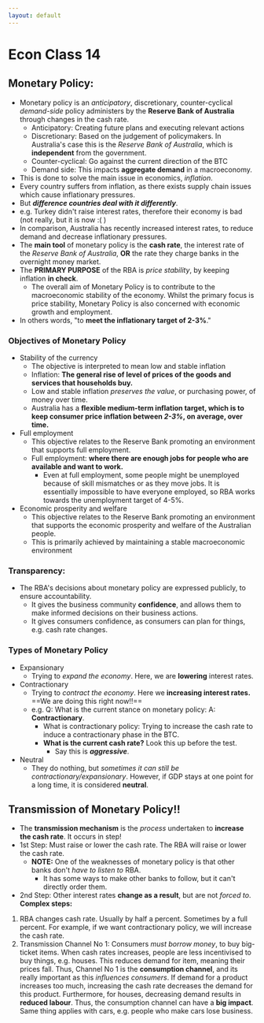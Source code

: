 ```yaml
---
layout: default
---
```


# Econ Class 14

## Monetary Policy:
- Monetary policy is an *anticipatory*, discretionary, counter-cyclical *demand-side* policy administers by the **Reserve Bank of Australia** through changes in the cash rate.
	- Anticipatory: Creating future plans and executing relevant actions
	- Discretionary: Based on the judgement of policymakers. In Australia's case this is the *Reserve Bank of Australia*, which is **independent** from the government.
	- Counter-cyclical: Go against the current direction of the BTC
	- Demand side: This impacts **aggregate demand** in a macroeconomy.
- This is done to solve the main issue in economics, *inflation*.
- Every country suffers from inflation, as there exists supply chain issues which cause inflationary pressures.
- But ***difference countries deal with it differently***. 
- e.g. Turkey didn't raise interest rates, therefore their economy is bad (not really, but it is now :( )
- In comparison, Australia has recently increased interest rates, to reduce demand and decrease inflationary pressures.
- The **main tool** of monetary policy is the **cash rate**, the interest rate of the *Reserve Bank of Australia*, **OR** the rate they charge banks in the overnight money market.
- The **PRIMARY PURPOSE** of the RBA is *price stability*, by keeping inflation **in check**.
	- The overall aim of Monetary Policy is to contribute to the macroeconomic stability of the economy. Whilst the primary focus is price stability, Monetary Policy is also concerned with economic growth and employment.
- In others words, "to **meet the inflationary target of 2-3%**."

### Objectives of Monetary Policy
- Stability of the currency
	- The objective is interpreted to mean low and stable inflation
	- Inflation: **The general rise of level of prices of the goods and services that households buy.**
	- Low and stable inflation *preserves the value*, or purchasing power, of money over time.
	- Australia has a **flexible medium-term inflation target, which is to keep consumer price inflation between *2-3%*, on average, over time.**
- Full employment
	- This objective relates to the Reserve Bank promoting an environment that supports full employment.
	- Full employment: **where there are enough jobs for people who are available and want to work.**
		- Even at full employment, some people might be unemployed because of skill mismatches or as they move jobs. It is essentially impossible to have everyone employed, so RBA works towards the unemployment target of 4-5%.
- Economic prosperity and welfare
	- This objective relates to the Reserve Bank promoting an environment that supports the economic prosperity and welfare of the Australian people.
	- This is primarily achieved by maintaining a stable macroeconomic environment

### Transparency:
- The RBA's decisions about monetary policy are expressed publicly, to ensure accountability. 
	- It gives the business community **confidence**, and allows them to make informed decisions on their business actions.
	- It gives consumers confidence, as consumers can plan for things, e.g. cash rate changes.

### Types of Monetary Policy
- Expansionary
	- Trying to *expand the economy*. Here, we are **lowering** interest rates.
- Contractionary
	- Trying to *contract the economy*. Here we **increasing interest rates.** ==We are doing this right now!!==
	- e.g. Q: What is the current stance on monetary policy: A: **Contractionary**.
		- What is contractionary policy: Trying to increase the cash rate to induce a contractionary phase in the BTC.
		- **What is the current cash rate?** Look this up before the test.
			- Say this is ***aggressive***.
- Neutral
	- They do nothing, but *sometimes it can still be contractionary/expansionary*. However, if GDP stays at one point for a long time, it is considered **neutral**.

## Transmission of Monetary Policy!!
- The **transmission mechanism** is the *process* undertaken to **increase the cash rate**. It occurs in step!
- 1st Step: Must raise or lower the cash rate. The RBA will raise or lower the cash rate. 
	- **NOTE:** One of the weaknesses of monetary policy is that other banks don't *have to listen to* RBA.
		- It has some ways to make other banks to follow, but it can't directly order them.
- 2nd Step: Other interest rates **change as a result**, but are not *forced to*.
**Complex steps:**
1. RBA changes cash rate. Usually by half a percent. Sometimes by a full percent. For example, if we want contractionary policy, we will increase the cash rate.
2. Transmission Channel No 1: Consumers *must borrow money*, to buy big-ticket items. When cash rates increases, people are less incentivised to buy things, e.g. houses. This reduces demand for item, meaning their prices fall. Thus, Channel No 1 is the **consumption channel**, and its really important as this *influences consumers*. If demand for a product increases too much, increasing the cash rate decreases the demand for this product. Furthermore, for houses, decreasing demand results in **reduced labour**. Thus, the consumption channel can have a **big impact**. Same thing applies with cars, e.g. people who make cars lose business.


